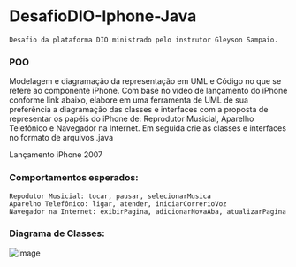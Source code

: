 # DesafioDIO-Iphone-Java


    Desafio da plataforma DIO ministrado pelo instrutor Gleyson Sampaio.

### POO

Modelagem e diagramação da representação em UML e Código no que se refere ao componente iPhone. Com base no vídeo de lançamento do iPhone conforme link abaixo, elabore em uma ferramenta de UML de sua preferência a diagramação das classes e interfaces com a proposta de representar os papéis do iPhone de: Reprodutor Musicial, Aparelho Telefônico e Navegador na Internet. Em seguida crie as classes e interfaces no formato de arquivos .java

Lançamento iPhone 2007
### Comportamentos esperados:

    Repodutor Musicial: tocar, pausar, selecionarMusica
    Aparelho Telefônico: ligar, atender, iniciarCorrerioVoz
    Navegador na Internet: exibirPagina, adicionarNovaAba, atualizarPagina

### Diagrama de Classes:
![image](https://github.com/FelipeXavier99/DesafioDIO-Iphone-Java/assets/127893679/7826bd92-d08e-4bbf-ae31-e11bd63f7286)
